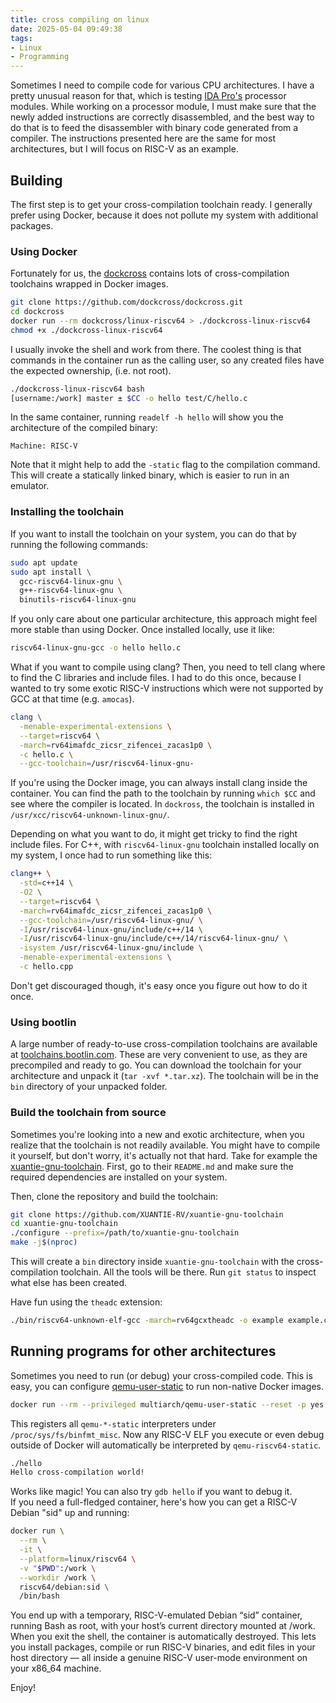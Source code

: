 ```yaml
---
title: cross compiling on linux
date: 2025-05-04 09:49:38
tags:
- Linux
- Programming
---
```


Sometimes I need to compile code for various CPU architectures. I have a pretty unusual reason for that, which is testing
[IDA Pro's](https://hex-rays.com/ida-pro) processor modules. While working on a processor module, I must make sure
that the newly added instructions are correctly disassembled, and the best way to do that is to feed the disassembler
with binary code generated from a compiler. The instructions presented here are the same for most architectures,
but I will focus on RISC-V as an example.

## Building

The first step is to get your cross-compilation toolchain ready. I generally prefer using Docker, because it does not
pollute my system with additional packages.

### Using Docker

Fortunately for us, the [dockcross](https://github.com/dockcross/dockcross) contains lots of cross-compilation toolchains
wrapped in Docker images.

```bash
git clone https://github.com/dockcross/dockcross.git
cd dockcross
docker run --rm dockcross/linux-riscv64 > ./dockcross-linux-riscv64
chmod +x ./dockcross-linux-riscv64
```

I usually invoke the shell and work from there. The coolest thing is that commands in the container run as the
calling user, so any created files have the expected ownership, (i.e. not root).

```bash
./dockcross-linux-riscv64 bash
[username:/work] master ± $CC -o hello test/C/hello.c 
```

In the same container, running `readelf -h hello` will show you the architecture of the compiled binary:

```
Machine: RISC-V
```

Note that it might help to add the `-static` flag to the compilation command. This will create a statically linked
binary, which is easier to run in an emulator.

### Installing the toolchain

If you want to install the toolchain on your system, you can do that by running the following commands:

```bash
sudo apt update
sudo apt install \
  gcc-riscv64-linux-gnu \
  g++-riscv64-linux-gnu \
  binutils-riscv64-linux-gnu
```

If you only care about one particular architecture, this approach might feel more stable than using Docker.
Once installed locally, use it like:

```bash
riscv64-linux-gnu-gcc -o hello hello.c
```

What if you want to compile using clang? Then, you need to tell clang where to find the C libraries
and include files. I had to do this once, because I wanted to try some exotic RISC-V instructions which were not
supported by GCC at that time (e.g. `amocas`).

```bash
clang \
  -menable-experimental-extensions \
  --target=riscv64 \
  -march=rv64imafdc_zicsr_zifencei_zacas1p0 \
  -c hello.c \
  --gcc-toolchain=/usr/riscv64-linux-gnu-
```

If you're using the Docker image, you can always install clang inside the container. You can find the path to the
toolchain by running `which $CC` and see where the compiler is located. In `dockross`, the toolchain is installed in
`/usr/xcc/riscv64-unknown-linux-gnu/`.  

Depending on what you want to do, it might get tricky to find the right include files. For C++, with `riscv64-linux-gnu`
toolchain installed locally on my system, I once had to run something like this:

```bash
clang++ \
  -std=c++14 \
  -O2 \
  --target=riscv64 \
  -march=rv64imafdc_zicsr_zifencei_zacas1p0 \
  --gcc-toolchain=/usr/riscv64-linux-gnu/ \
  -I/usr/riscv64-linux-gnu/include/c++/14 \
  -I/usr/riscv64-linux-gnu/include/c++/14/riscv64-linux-gnu/ \
  -isystem /usr/riscv64-linux-gnu/include \
  -menable-experimental-extensions \
  -c hello.cpp
```

Don't get discouraged though, it's easy once you figure out how to do it once.

### Using bootlin

A large number of ready-to-use cross-compilation toolchains are available at [toolchains.bootlin.com](https://toolchains.bootlin.com/).
These are very convenient to use, as they are precompiled and ready to go. You can download the toolchain for your architecture
and unpack it (`tar -xvf *.tar.xz`). The toolchain will be in the `bin` directory of your unpacked folder.

### Build the toolchain from source

Sometimes you're looking into a new and exotic architecture, when you realize that the toolchain is not readily available. You
might have to compile it yourself, but don't worry, it's actually not that hard. Take for example the
[xuantie-gnu-toolchain](https://github.com/XUANTIE-RV/xuantie-gnu-toolchain). First, go to their `README.md` and make
sure the required dependencies are installed on your system.

Then, clone the repository and build the toolchain:

```bash
git clone https://github.com/XUANTIE-RV/xuantie-gnu-toolchain
cd xuantie-gnu-toolchain
./configure --prefix=/path/to/xuantie-gnu-toolchain
make -j$(nproc)
```

This will create a `bin` directory inside `xuantie-gnu-toolchain` with the cross-compilation toolchain. All the tools will
be there. Run `git status` to inspect what else has been created.

Have fun using the `theadc` extension:

```bash
./bin/riscv64-unknown-elf-gcc -march=rv64gcxtheadc -o example example.c
```

## Running programs for other architectures

Sometimes you need to run (or debug) your cross-compiled code. This is easy, you can configure [qemu-user-static](https://github.com/multiarch/qemu-user-static)
to run non-native Docker images.

```bash
docker run --rm --privileged multiarch/qemu-user-static --reset -p yes
```

This registers all `qemu-*-static` interpreters under `/proc/sys/fs/binfmt_misc`. Now any RISC-V ELF you 
execute or even debug outside of Docker will automatically be interpreted by `qemu-riscv64-static`.

```bash
./hello 
Hello cross-compilation world!
```

Works like magic! You can also try `gdb hello` if you want to debug it.  
If you need a full-fledged container, here's how you can get a RISC-V Debian "sid" up and running:

```bash
docker run \
  --rm \
  -it \
  --platform=linux/riscv64 \
  -v "$PWD":/work \
  --workdir /work \
  riscv64/debian:sid \
  /bin/bash
```

You end up with a temporary, RISC-V-emulated Debian “sid” container, running Bash as root, with your host’s current
directory mounted at /work. When you exit the shell, the container is automatically destroyed. This lets you install
packages, compile or run RISC-V binaries, and edit files in your host directory — all inside a genuine RISC-V
user-mode environment on your x86_64 machine.

Enjoy!
